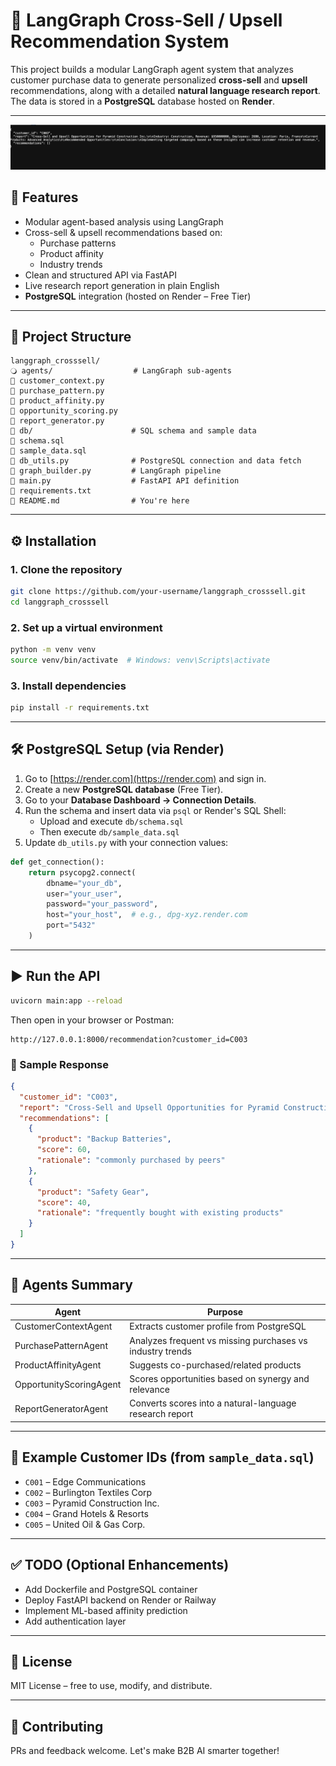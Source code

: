 # 🧠 LangGraph Cross-Sell / Upsell Recommendation System

This project builds a modular LangGraph agent system that analyzes customer purchase data to generate personalized **cross-sell** and **upsell** recommendations, along with a detailed **natural language research report**. The data is stored in a **PostgreSQL** database hosted on **Render**.

---

![OutPut](op.png)


## 🚀 Features

- Modular agent-based analysis using LangGraph
- Cross-sell & upsell recommendations based on:
  - Purchase patterns
  - Product affinity
  - Industry trends
- Clean and structured API via FastAPI
- Live research report generation in plain English
- **PostgreSQL** integration (hosted on Render – Free Tier)

---

## 📂 Project Structure

```
langgraph_crosssell/
🔾️ agents/                  # LangGraph sub-agents
🏢 customer_context.py
🏢 purchase_pattern.py
🏢 product_affinity.py
🏢 opportunity_scoring.py
🏢 report_generator.py
📆 db/                      # SQL schema and sample data
🏢 schema.sql
🏢 sample_data.sql
🏢 db_utils.py              # PostgreSQL connection and data fetch
🏢 graph_builder.py         # LangGraph pipeline
🏢 main.py                  # FastAPI API definition
🏢 requirements.txt
🏢 README.md                # You're here
```

---

## ⚙️ Installation

### 1. Clone the repository

```bash
git clone https://github.com/your-username/langgraph_crosssell.git
cd langgraph_crosssell
```

### 2. Set up a virtual environment

```bash
python -m venv venv
source venv/bin/activate  # Windows: venv\Scripts\activate
```

### 3. Install dependencies

```bash
pip install -r requirements.txt
```

---

## 🛠️ PostgreSQL Setup (via Render)

1. Go to [https://render.com](https://render.com) and sign in.
2. Create a new **PostgreSQL database** (Free Tier).
3. Go to your **Database Dashboard → Connection Details**.
4. Run the schema and insert data via `psql` or Render's SQL Shell:
   - Upload and execute `db/schema.sql`
   - Then execute `db/sample_data.sql`
5. Update `db_utils.py` with your connection values:

```python
def get_connection():
    return psycopg2.connect(
        dbname="your_db",
        user="your_user",
        password="your_password",
        host="your_host",  # e.g., dpg-xyz.render.com
        port="5432"
    )
```

---

## ▶️ Run the API

```bash
uvicorn main:app --reload
```

Then open in your browser or Postman:

```
http://127.0.0.1:8000/recommendation?customer_id=C003
```

### 📅 Sample Response

```json
{
  "customer_id": "C003",
  "report": "Cross-Sell and Upsell Opportunities for Pyramid Construction Inc.\n\nIndustry: Construction...",
  "recommendations": [
    {
      "product": "Backup Batteries",
      "score": 60,
      "rationale": "commonly purchased by peers"
    },
    {
      "product": "Safety Gear",
      "score": 40,
      "rationale": "frequently bought with existing products"
    }
  ]
}
```

---

## 📌 Agents Summary

| Agent                   | Purpose                                                   |
| ----------------------- | --------------------------------------------------------- |
| CustomerContextAgent    | Extracts customer profile from PostgreSQL                 |
| PurchasePatternAgent    | Analyzes frequent vs missing purchases vs industry trends |
| ProductAffinityAgent    | Suggests co-purchased/related products                    |
| OpportunityScoringAgent | Scores opportunities based on synergy and relevance       |
| ReportGeneratorAgent    | Converts scores into a natural-language research report   |

---

## 💪 Example Customer IDs (from `sample_data.sql`)

- `C001` – Edge Communications
- `C002` – Burlington Textiles Corp
- `C003` – Pyramid Construction Inc.
- `C004` – Grand Hotels & Resorts
- `C005` – United Oil & Gas Corp.

---

## ✅ TODO (Optional Enhancements)

- Add Dockerfile and PostgreSQL container
- Deploy FastAPI backend on Render or Railway
- Implement ML-based affinity prediction
- Add authentication layer

---

## 📄 License

MIT License – free to use, modify, and distribute.

---

## 🤝 Contributing

PRs and feedback welcome. Let's make B2B AI smarter together!
